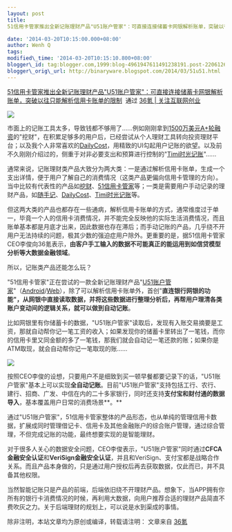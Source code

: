 ```yaml
--- 
layout: post 
title:
51信用卡管家推出全新记账理财产品"U51账户管家"：可直接连接储蓄卡网银解析账单，突破以往只能解析信用卡账单的限制

date: '2014-03-20T10:15:00.000+08:00' 
author: Wenh Q
tags:
modified\_time: '2014-03-20T10:15:10.800+08:00' 
blogger\_id: tag:blogger.com,1999:blog-4961947611491238191.post-2206126939123930898
blogger\_orig\_url: http://binaryware.blogspot.com/2014/03/51u51.html
---
```

[51信用卡管家推出全新记账理财产品"U51账户管家"：可直接连接储蓄卡网银解析账单，突破以往只能解析信用卡账单的限制](http://www.36kr.com/p/210505.html)  通过
[36氪 | 关注互联网创业](http://www.36kr.com/)
<div dir="ltr"
style="color: #303030; font-size: 14px; line-height: 20px; margin-top: 15px;">

![](http://a.36krcnd.com/photo/2014/c3db4e2a364bf066b94169a058c992f1.png)

市面上的记账工具太多，导致钱都不够用了......例如刚刚拿到[1500万美元A+轮融资](http://www.36kr.com/p/210030.html)的"挖财"，在积累足够多的用户后，已经尝试从个人理财工具转向投资理财平台；以及我个人非常喜欢的[DailyCost](http://www.36kr.com/p/200861.html)，用精致的UI勾起用户记账的欲望。以及前不久刚刚介绍过的，侧重于对非必要支出和预算进行控制的"[Timi时光记账](http://www.36kr.com/p/210198.html)"......

通常来说，记账理财类产品大致分为两大类：一是通过解析信用卡账单，生成一个支出详情，便于用户了解自己的消费情况（这类产品更偏向信用卡管理的方向）。当中比较有代表性的产品如[挖财](http://www.36kr.com/tag/%E6%8C%96%E8%B4%A2)、[51信用卡管家](http://www.36kr.com/p/201882.html)等；一类是需要用户手动记录的理财产品，如[随手记](http://www.36kr.com/tag/%E9%9A%8F%E6%89%8B%E8%AE%B0)、[DailyCost](http://www.36kr.com/p/200861.html)、[Timi时光记账](http://www.36kr.com/p/210198.html)等。

但这两大类的产品也都存在一些通病，解析信用卡账单的方式，通常维度过于单一，毕竟一个人的信用卡消费情况，并不能完全反映他的实际生活消费情况，而且账单基本都是月底才出来，因此数据也存在滞后；而手动记账的产品，几乎绕不开用户无法持续的问题，极其少数的强迫症用户除外。更重要的是，据51信用卡管家CEO李俊向36氪表示，**由客户手工输入的数据不可能真正的能运用到如信贷模型分析等大数据金融领域**。

所以，记账类产品还能怎么玩？

"51信用卡管家"正在尝试的一款全新记账理财产品"[U51账户管家](http://www.51zhangdan.com/u51.html)"（[Android](https://www.51zhangdan.com/download/u51/u51.apk)/[Web](http://www.u51.com/)），除了可以解析信用卡账单外，首创"**直连银行网银的功能"，从网银中直接读取数据，并将这些数据进行整理分析后，再帮用户理清各类账户变动间的逻辑关系，就可以做到自动记账**。

比如网银里有你储蓄卡的数据，"U51账户管家"读取后，发现有入账交易摘要是工资，那就自动帮你记一笔工资的收入；如果发现你的储蓄卡里转出了一笔钱，而你的信用卡里又同金额的多了一笔钱，那我们就会自动记一笔还款的账；如果你是ATM取现，就会自动帮你记一笔取现的账......

![](http://a.36krcnd.com/photo/2014/2a76079fcceae29f3181807eb8edbcef.png)

按照CEO李俊的设想，只要用户不是细致到买一顿早餐都要记录下的话，"U51账户管家"基本上可以实现**全自动记账**。目前"U51账户管家"支持包括工行、农行、建行、招商、广发、中信在内的二十多家银行，同时还支持**支付宝和财付通的数据导入**，基本覆盖用户日常的消费场景**。**

通过"U51账户管家"，51信用卡管家整体的产品形态，也从单纯的管理信用卡数据，扩展成同时管理借记卡、信用卡及其他金融账户的综合账户管理，通过综合管理，不但完成记账的功能，最终想要实现的是智能理财。

对于很多人关心的数据安全问题，CEO李俊表示，"U51账户管家"同时通过**CFCA金融安全认证**和**VeriSign金融安全认证**，并且和VeriSign、支付宝都是战略合作关系。而且产品本身做的，只是通过用户授权后再去获取数据，仅此而已，并不具备其他权限。

当然智能记账只是产品的前端，后端依旧绕不开理财产品。想象下，当APP拥有你所有的银行卡消费情况的时候，再利用大数据，向用户推荐合适的理财产品简直不费吹灰之力。关于后端理财的规划上，可以说是水到渠成的事情。

除非注明，本站文章均为原创或编译，转载请注明：
文章来自 [36氪](http://www.36kr.com/)

</div>
